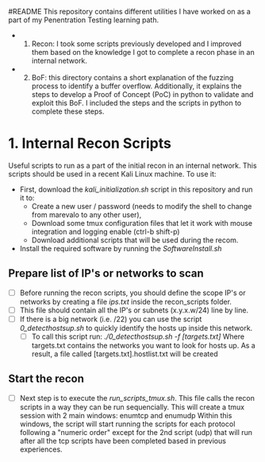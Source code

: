 #README
This repository contains different utilities I have worked on as a part of my Penentration Testing learning path.
- 1. Recon: I took some scripts previously developed and I improved them based on the knowledge I got to complete a recon phase in an internal network.
- 2. BoF: this directory contains a short explanation of the fuzzing process to identify a buffer overflow. Additionally, it explains the steps to develop a Proof of Concept (PoC) in python to validate and exploit this BoF. I included the steps and the scripts in python to complete these steps.

# 1. Internal Recon Scripts
Useful scripts to run as a part of the initial recon in an internal network. This scripts should be used in a recent Kali Linux machine.
To use it:
* First, download the *kali_initialization.sh* script in this repository and run it to:
    * Create a new user / password (needs to modify the shell to change from marevalo to any other user), 
    * Download some tmux configuration files that let it work with mouse integration and logging enable (ctrl-b shift-p)
    * Download additional scripts that will be used during the recom.
* Install the required software by running the *SoftwareInstall.sh*

## Prepare list of IP's or networks to scan
- [ ] Before running the recon scripts, you should define the scope IP's or networks by creating a file *ips.txt* inside the recon_scripts folder. 
- [ ] This file should contain all the IP's or subnets (x.y.x.w/24) line by line.
- [ ] If there is a big network (i.e. /22) you can use the script *0_detecthostsup.sh* to quickly identify the hosts up inside this network. 
    - [ ] To call this script run:
        *./0_detecthostsup.sh -f [targets.txt]*
        Where targets.txt contains the networks you want to look for hosts up.
        As a result, a file called [targets.txt].hostlist.txt will be created

## Start the recon
- [ ] Next step is to execute the *run_scripts_tmux.sh*. This file calls the recon scripts in a way they can be run sequencially.
    This will create a tmux session with 2 main windows: enumtcp and enumudp
    Within this windows, the script will start running the scripts for each protocol following a "numeric order" except for the 2nd script (udp) that will run after all the tcp scripts have been completed based in previous experiences.



